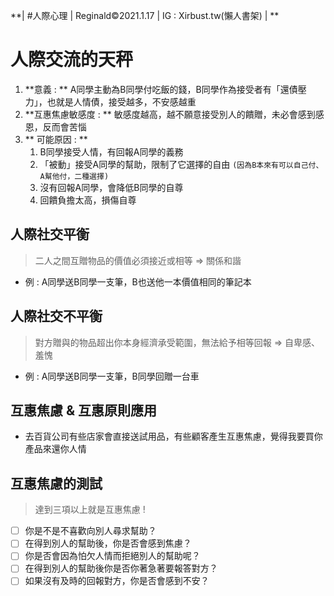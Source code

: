 **| #人際心理 | Reginald&copy;2021.1.17 | IG : Xirbust.tw(懶人書架) | **
# 人際交流的天秤
1. **意義 : ** A同學主動為B同學付吃飯的錢，B同學作為接受者有「還債壓力」，也就是人情債，接受越多，不安感越重
2.  **互惠焦慮敏感度 : ** 敏感度越高，越不願意接受別人的饋贈，未必會感到感恩，反而會苦惱
3. ** 可能原因 : ** 
	1. B同學接受人情，有回報A同學的義務
	2. 「被動」接受A同學的幫助，限制了它選擇的自由
		`(因為B本來有可以自己付、A幫他付，二種選擇)`
	3. 沒有回報A同學，會降低B同學的自尊
	4. 回饋負擔太高，損傷自尊
## 人際社交平衡
>二人之間互贈物品的價值必須接近或相等 => 關係和諧 
* 例 : A同學送B同學一支筆，B也送他一本價值相同的筆記本
## 人際社交不平衡
>對方贈與的物品超出你本身經濟承受範圍，無法給予相等回報 => 自卑感、羞愧
* 例 : A同學送B同學一支筆，B同學回贈一台車
## 互惠焦慮 & 互惠原則應用
* 去百貨公司有些店家會直接送試用品，有些顧客產生互惠焦慮，覺得我要買你產品來還你人情
## 互惠焦慮的測試
>達到三項以上就是互惠焦慮 !
- [ ] 你是不是不喜歡向別人尋求幫助？
- [ ] 在得到別人的幫助後，你是否會感到焦慮？
- [ ] 你是否會因為怕欠人情而拒絕別人的幫助呢？
- [ ] 在得到別人的幫助後你是否你著急著要報答對方？
- [ ] 如果沒有及時的回報對方，你是否會感到不安？